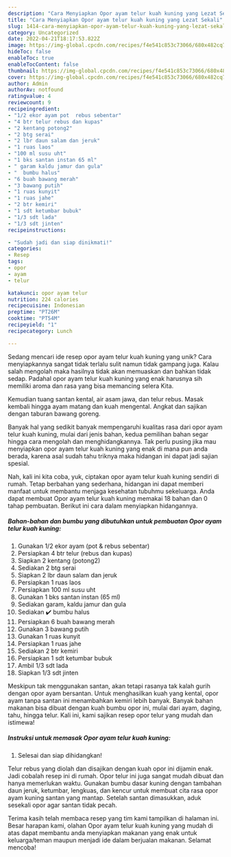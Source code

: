 ```yaml
---
description: "Cara Menyiapkan Opor ayam telur kuah kuning yang Lezat Sekali"
title: "Cara Menyiapkan Opor ayam telur kuah kuning yang Lezat Sekali"
slug: 1414-cara-menyiapkan-opor-ayam-telur-kuah-kuning-yang-lezat-sekali
category: Uncategorized
date: 2022-04-21T18:17:53.822Z
image: https://img-global.cpcdn.com/recipes/f4e541c853c73066/680x482cq70/opor-ayam-telur-kuah-kuning-foto-resep-utama.jpg
hideToc: false
enableToc: true
enableTocContent: false
thumbnail: https://img-global.cpcdn.com/recipes/f4e541c853c73066/680x482cq70/opor-ayam-telur-kuah-kuning-foto-resep-utama.jpg
cover: https://img-global.cpcdn.com/recipes/f4e541c853c73066/680x482cq70/opor-ayam-telur-kuah-kuning-foto-resep-utama.jpg
author: Admin
authorAv: notfound
ratingvalue: 4
reviewcount: 9
recipeingredient:
- "1/2 ekor ayam pot  rebus sebentar"
- "4 btr telur rebus dan kupas"
- "2 kentang potong2"
- "2 btg serai"
- "2 lbr daun salam dan jeruk"
- "1 ruas laos"
- "100 ml susu uht"
- "1 bks santan instan 65 ml"
- " garam kaldu jamur dan gula"
- "  bumbu halus"
- "6 buah bawang merah"
- "3 bawang putih"
- "1 ruas kunyit"
- "1 ruas jahe"
- "2 btr kemiri"
- "1 sdt ketumbar bubuk"
- "1/3 sdt lada"
- "1/3 sdt jinten"
recipeinstructions:

- "Sudah jadi dan siap dinikmati!"
categories:
- Resep
tags:
- opor
- ayam
- telur

katakunci: opor ayam telur 
nutrition: 224 calories
recipecuisine: Indonesian
preptime: "PT26M"
cooktime: "PT54M"
recipeyield: "1"
recipecategory: Lunch

---
```





Sedang mencari ide resep opor ayam telur kuah kuning yang unik? Cara menyiapkannya sangat tidak terlalu sulit namun tidak gampang juga. Kalau salah mengolah maka hasilnya tidak akan memuaskan dan bahkan tidak sedap. Padahal opor ayam telur kuah kuning yang enak harusnya sih memiliki aroma dan rasa yang bisa memancing selera Kita.





Kemudian tuang santan kental, air asam jawa, dan telur rebus. Masak kembali hingga ayam matang dan kuah mengental. Angkat dan sajikan dengan taburan bawang goreng.

Banyak hal yang sedikit banyak mempengaruhi kualitas rasa dari opor ayam telur kuah kuning, mulai dari jenis bahan, kedua pemilihan bahan segar hingga cara mengolah dan menghidangkannya. Tak perlu pusing jika mau menyiapkan opor ayam telur kuah kuning yang enak di mana pun anda berada, karena asal sudah tahu triknya maka hidangan ini dapat jadi sajian spesial.






Nah, kali ini kita coba, yuk, ciptakan opor ayam telur kuah kuning sendiri di rumah. Tetap berbahan yang sederhana, hidangan ini dapat memberi manfaat untuk membantu menjaga kesehatan tubuhmu sekeluarga. Anda dapat membuat Opor ayam telur kuah kuning memakai 18 bahan dan 0 tahap pembuatan. Berikut ini cara dalam menyiapkan hidangannya.

<!--inarticleads1-->

##### Bahan-bahan dan bumbu yang dibutuhkan untuk pembuatan Opor ayam telur kuah kuning:

1. Gunakan 1/2 ekor ayam (pot &amp; rebus sebentar)
1. Persiapkan 4 btr telur (rebus dan kupas)
1. Siapkan 2 kentang (potong2)
1. Sediakan 2 btg serai
1. Siapkan 2 lbr daun salam dan jeruk
1. Persiapkan 1 ruas laos
1. Persiapkan 100 ml susu uht
1. Gunakan 1 bks santan instan (65 ml)
1. Sediakan  garam, kaldu jamur dan gula
1. Sediakan  ✔️ bumbu halus
1. Persiapkan 6 buah bawang merah
1. Gunakan 3 bawang putih
1. Gunakan 1 ruas kunyit
1. Persiapkan 1 ruas jahe
1. Sediakan 2 btr kemiri
1. Persiapkan 1 sdt ketumbar bubuk
1. Ambil 1/3 sdt lada
1. Siapkan 1/3 sdt jinten


Meskipun tak menggunakan santan, akan tetapi rasanya tak kalah gurih dengan opor ayam bersantan. Untuk menghasilkan kuah yang kental, opor ayam tanpa santan ini menambahkan kemiri lebih banyak. Banyak bahan makanan bisa dibuat dengan kuah bumbu opor ini, mulai dari ayam, daging, tahu, hingga telur. Kali ini, kami sajikan resep opor telur yang mudah dan istimewa! 

<!--inarticleads2-->

##### Instruksi untuk memasak Opor ayam telur kuah kuning:


1. Selesai dan siap dihidangkan!

Telur rebus yang diolah dan disajikan dengan kuah opor ini dijamin enak. Jadi cobalah resep ini di rumah. Opor telur ini juga sangat mudah dibuat dan hanya memerlukan waktu. Gunakan bumbu dasar kuning dengan tambahan daun jeruk, ketumbar, lengkuas, dan kencur untuk membuat cita rasa opor ayam kuning santan yang mantap. Setelah santan dimasukkan, aduk sesekali opor agar santan tidak pecah. 

Terima kasih telah membaca resep yang tim kami tampilkan di halaman ini. Besar harapan kami, olahan Opor ayam telur kuah kuning yang mudah di atas dapat membantu anda menyiapkan makanan yang enak untuk keluarga/teman maupun menjadi ide dalam berjualan makanan. Selamat mencoba!
